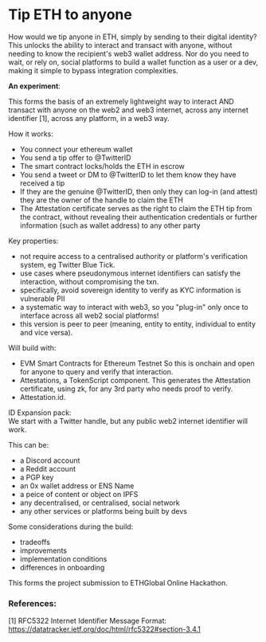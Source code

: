 # Tip ETH to anyone

How would we tip anyone in ETH, simply by sending to their digital identity? This unlocks the ability to interact and transact with anyone, without needing to know the recipient's web3 wallet address. Nor do you need to wait, or rely on, social platforms to build a wallet function as a user or a dev, making it simple to bypass integration complexities.

**An experiment**:

This forms the basis of an extremely lightweight way to interact AND transact with anyone on the web2 and web3 internet, across any internet identifier [1], across any platform, in a web3 way. 

How it works: 
* You connect your ethereum wallet
* You send a tip offer to @TwitterID
* The smart contract locks/holds the ETH in escrow
* You send a tweet or DM to @TwitterID to let them know they have received a tip
* If they are the genuine @TwitterID, then only they can log-in (and attest) they are the owner of the handle to claim the ETH
* The Attestation certificate serves as the right to claim the ETH tip from the contract, without revealing their authentication credentials or further information (such as wallet address) to any other party

Key properties: 
* not require access to a centralised authority or platform's verification system, eg Twitter Blue Tick.
* use cases where pseudonymous internet identifiers can satisfy the interaction, without compromising the txn.
* specifically, avoid sovereign identity to verify as KYC information is vulnerable PII
* a systematic way to interact with web3, so you "plug-in" only once to interface across all web2 social platforms!
* this version is peer to peer (meaning, entity to entity, individual to entity and vice versa).

Will build with: 
* EVM Smart Contracts for Ethereum Testnet
  So this is onchain and open for anyone to query and verify that interaction. 
* Attestations, a TokenScript component.
  This generates the Attestation certificate, using zk, for any 3rd party who needs proof to verify.
* Attestation.id.

ID Expansion pack:   
  We start with a Twitter handle, but any public web2 internet identifier will work.
  
  This can be: 
* a Discord account
* a Reddit account
* a PGP key
* an 0x wallet address or ENS Name
* a peice of content or object on IPFS
* any decentralised, or centralised, social network
* any other services or platforms being built by devs

Some considerations during the build:
* tradeoffs
* improvements
* implementation conditions
* differences in onboarding

This forms the project submission to ETHGlobal Online Hackathon.

### References: 
[1] RFC5322 Internet Identifier Message Format: https://datatracker.ietf.org/doc/html/rfc5322#section-3.4.1
